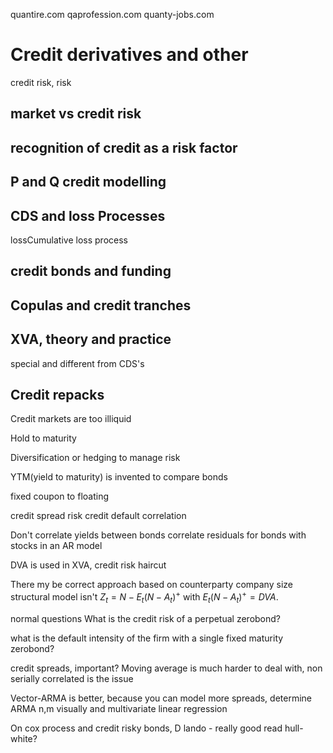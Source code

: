 
quantire.com
qaprofession.com
quanty-jobs.com


# Credit derivatives and other
credit risk, risk 


## market vs credit risk

## recognition of credit as a risk factor

## P and Q credit modelling

## CDS and loss Processes
lossCumulative loss process

## credit bonds and funding

## Copulas and credit tranches

## XVA, theory and practice
special and different from CDS's

## Credit repacks





Credit markets are too illiquid

Hold to maturity

Diversification or hedging to manage risk

YTM(yield to maturity) is invented to compare bonds

fixed coupon to floating

credit spread risk
credit default correlation

Don't correlate yields between bonds
correlate residuals for bonds with stocks in an AR model

DVA is used in XVA, credit risk haircut

There my be correct approach based on counterparty company size
structural model isn't $Z_t = N- E_t (N-A_t)^+$ with $E_t(N-A_t)^+ = DVA$.



normal questions
What is the credit risk of a perpetual zerobond?

what is the default intensity of the firm with a single fixed maturity zerobond?

credit spreads, important?
Moving average is much harder to deal with, non serially correlated is the issue

Vector-ARMA is better, because you can model more spreads, 
determine ARMA n,m visually and multivariate linear regression


On cox process and credit risky bonds, D lando - really good read
hull-white?



